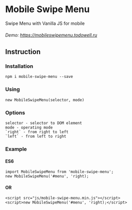 # Mobile Swipe Menu
Swipe Menu with Vanilla JS for mobile
###### Demo: https://mobileswipemenu.todowell.ru

## Instruction
### Installation
```
npm i mobile-swipe-menu --save
```
### Using
```
new MobileSwipeMenu(selector, mode)
```
### Options
```
selector - selector to DOM element
mode - operating mode
`right` - from right to left
`left` - from left to right
```
### Example
#### ES6
```
import MobileSwipeMenu from 'mobile-swipe-menu';
new MobileSwipeMenu('#menu', 'right);
```
#### OR
```
<script src="js/mobile-swipe-menu.min.js"></script>
<script>new MobileSwipeMenu('#menu', 'right);</script>
```